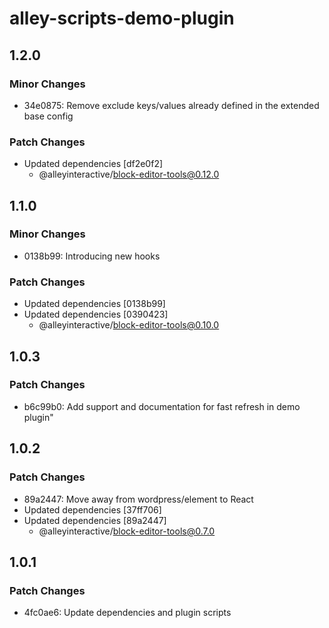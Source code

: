 # alley-scripts-demo-plugin

## 1.2.0

### Minor Changes

- 34e0875: Remove exclude keys/values already defined in the extended base config

### Patch Changes

- Updated dependencies [df2e0f2]
  - @alleyinteractive/block-editor-tools@0.12.0

## 1.1.0

### Minor Changes

- 0138b99: Introducing new hooks

### Patch Changes

- Updated dependencies [0138b99]
- Updated dependencies [0390423]
  - @alleyinteractive/block-editor-tools@0.10.0

## 1.0.3

### Patch Changes

- b6c99b0: Add support and documentation for fast refresh in demo plugin"

## 1.0.2

### Patch Changes

- 89a2447: Move away from wordpress/element to React
- Updated dependencies [37ff706]
- Updated dependencies [89a2447]
  - @alleyinteractive/block-editor-tools@0.7.0

## 1.0.1

### Patch Changes

- 4fc0ae6: Update dependencies and plugin scripts
